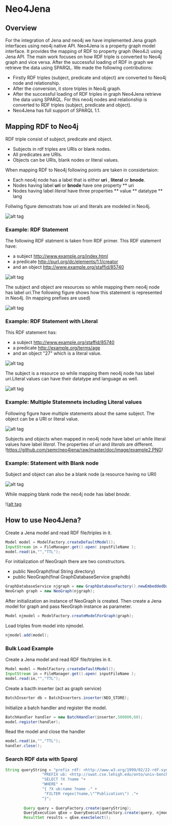 Neo4Jena
========
Overview
--------

For the integration of Jena and neo4j we have implemented Jena graph interfaces using neo4j native API.
Neo4Jena is a property graph model interface. It provides the mapping of RDF to property graph (Neo4J) using Jena API.  The main work focuses on how RDF triple is converted to Neo4j graph and vice versa. After the successful loading of RDF in graph we retrieve the data using SPARQL.  We made the following contributions:
* Firstly RDF triples (subject, predicate and object) are converted to Neo4j node and relationship. 
* After the conversion, it store triples in Neo4j graph.
* After the successful loading of RDF triples in graph Neo4Jena retrieve the data using SPARQL. For this neo4j nodes and relationship is converted to RDF triples (subject, predicate and object).
* Neo4Jena has full support of SPARQL 1.1.


Mapping RDF to Neo4j
--------------------

RDF triple consist of subject, predicate and object. 
* Subjects in rdf triples are URIs or blank nodes.
* All predicates are URIs.
* Objects can be URIs, blank nodes or literal values. 

When mapping RDF to Neo4j following points are taken in considertaion:
* Each neo4j node has a label that is either **uri** , **literal** or **bnode**.
* Nodes having label **uri** or **bnode** have one property 
** uri
* Nodes having label *literal* have three properties
** value 
** datatype
** lang

Follwing figure demostrats how uri and literals are modeled in Neo4j.

![alt tag](https://github.com/semr/neo4jena/raw/master/doc/image/sample.PNG)

### Example: RDF Statement

The following RDF statment is taken from RDF primer. This RDF statement have: 
* a subject http://www.example.org/index.html
* a predicate http://purl.org/dc/elements/1.1/creator
* and an object http://www.example.org/staffid/85740

![alt tag](http://www.w3.org/TR/2004/REC-rdf-primer-20040210/fig2dec16.png)

The subject and object are resources so while mapping them neo4j node has label *uri*.The following figure shows how this statement is represented in Neo4j. (In mapping prefixes are used)

![alt tag](https://github.com/semr/neo4jena/raw/master/doc/image/example1.PNG)

###  Example: RDF Statement with Literal

This RDF statement has:
* a subject http://www.example.org/staffid/85740
* a predicate http://example.org/terms/age
* and an object "27" which is a literal value.

![alt tag](http://www.w3.org/TR/2004/REC-rdf-primer-20040210/fig8jul23.png)

The subject is a resource so while mapping them neo4j node has label *uri*.Literal values can have their datatype and language as well. 

![alt tag](https://github.com/semr/neo4jena/raw/master/doc/image/example3.PNG)


###  Example: Multiple Statemnets including Literal values

Following figure have multiple statements about the same subject. The object can be a URI or literal value.

![alt tag](http://www.w3.org/TR/2004/REC-rdf-primer-20040210/fig3nov19.png)


Subjects and objects when mapped in neo4j node have label *uri* while literal values have label *literal*. The properties of *uri* and *literals* are different. 
!https://github.com/semr/neo4jena/raw/master/doc/image/example2.PNG!

###  Example: Statement with Blank node

Subject and object can also be a blank node (a resource having no URI)

![alt tag](http://www.w3.org/TR/2004/REC-rdf-primer-20040210/fig13dec16.png)

While mapping blank node the neo4j node has label *bnode*.

!([alt tag](https://github.com/semr/neo4jena/raw/master/doc/image/example4.PNG)

How to use Neo4Jena?
--------------------

Create a Jena model and read RDF file/triples in it.

```java
Model model = ModelFactory.createDefaultModel();
InputStream in = FileManager.get().open( inputFileName );
model.read(in,"","TTL"); 
```

For initialization of NeoGraph there are two constructors.
* public NeoGraph(final String directory)
* public NeoGraph(final GraphDatabaseService graphdb)

```java
GraphDatabaseService njgraph = new GraphDatabaseFactory().newEmbeddedDatabase(NEO_STORE);
NeoGraph graph = new NeoGraph(njgraph);
```

After initialization an instance of NeoGraph is created. Then create a Jena model for graph and pass NeoGraph instance as parameter.

```java
Model njmodel = ModelFactory.createModelForGraph(graph);
```

Load triples from model into njmodel.

```java
njmodel.add(model);
```

### Bulk Load Example

Create a Jena model and read RDF file/triples in it.

```java
Model model = ModelFactory.createDefaultModel();
InputStream in = FileManager.get().open( inputFileName );
model.read(in,"","TTL"); 
```

Create a bacth inserter (act as graph service)

```java
BatchInserter db = BatchInserters.inserter(NEO_STORE);
```

Initialize a batch handler and register the model.

```java
BatchHandler handler = new BatchHandler(inserter,500000,60);
model.register(handler);
```

Read the model and close the handler

```java
model.read(in,"","TTL");	
handler.close();
```

### Search RDF data with Sparql

```java
String queryString = "prefix rdf: <http://www.w3.org/1999/02/22-rdf-syntax-ns#> \n" +
            	"PREFIX ub: <http://swat.cse.lehigh.edu/onto/univ-bench.owl#>" +
                "SELECT ?X ?name "+
                "WHERE" +
                "{ ?X ub:name ?name ." +
                 "FILTER regex(?name,\"^Publication\") ."+
                "}"; 
       	          
        Query query = QueryFactory.create(queryString);
        QueryExecution qExe = QueryExecutionFactory.create(query, njmodel);
        ResultSet results = qExe.execSelect();
```
